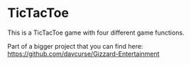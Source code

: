 # TicTacToe

This is a TicTacToe game with four different game functions.

Part of a bigger project that you can find here:
https://github.com/davcurse/Gizzard-Entertainment
